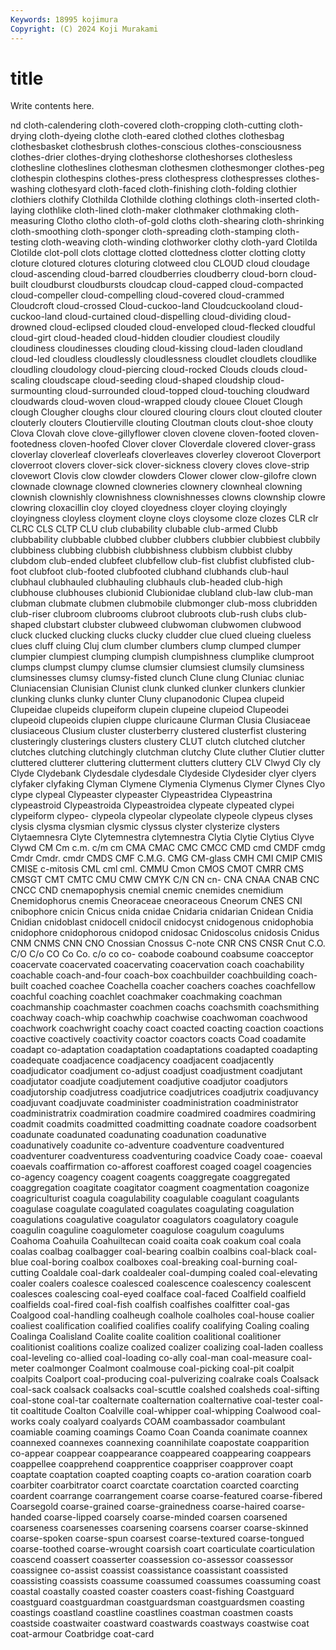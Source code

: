 ```yaml
---
Keywords: 18995 kojimura
Copyright: (C) 2024 Koji Murakami
---
```


# title

Write contents here.



nd cloth-calendering cloth-covered cloth-cropping cloth-cutting cloth-drying cloth-dyeing clothe
cloth-eared clothed clothes clothesbag clothesbasket clothesbrush clothes-conscious clothes-consciousness clothes-drier clothes-drying
clotheshorse clotheshorses clothesless clothesline clotheslines clothesman clothesmen clothesmonger clothes-peg clothespin
clothespins clothes-press clothespress clothespresses clothes-washing clothesyard cloth-faced cloth-finishing cloth-folding clothier
clothiers clothify Clothilda Clothilde clothing clothings cloth-inserted cloth-laying clothlike cloth-lined
cloth-maker clothmaker clothmaking cloth-measuring Clotho clotho cloth-of-gold cloths cloth-shearing cloth-shrinking
cloth-smoothing cloth-sponger cloth-spreading cloth-stamping cloth-testing cloth-weaving cloth-winding clothworker clothy cloth-yard
Clotilda Clotilde clot-poll clots clottage clotted clottedness clotter clotting clotty
cloture clotured clotures cloturing clotweed clou CLOUD cloud cloudage cloud-ascending
cloud-barred cloudberries cloudberry cloud-born cloud-built cloudburst cloudbursts cloudcap cloud-capped cloud-compacted
cloud-compeller cloud-compelling cloud-covered cloud-crammed Cloudcroft cloud-crossed Cloud-cuckoo-land Cloudcuckooland cloud-cuckoo-land cloud-curtained
cloud-dispelling cloud-dividing cloud-drowned cloud-eclipsed clouded cloud-enveloped cloud-flecked cloudful cloud-girt cloud-headed
cloud-hidden cloudier cloudiest cloudily cloudiness cloudinesses clouding cloud-kissing cloud-laden cloudland
cloud-led cloudless cloudlessly cloudlessness cloudlet cloudlets cloudlike cloudling cloudology cloud-piercing
cloud-rocked Clouds clouds cloud-scaling cloudscape cloud-seeding cloud-shaped cloudship cloud-surmounting cloud-surrounded
cloud-topped cloud-touching cloudward cloudwards cloud-woven cloud-wrapped cloudy clouee Clouet Clough
clough Clougher cloughs clour cloured clouring clours clout clouted clouter
clouterly clouters Cloutierville clouting Cloutman clouts clout-shoe clouty Clova Clovah
clove clove-gillyflower cloven clovene cloven-footed cloven-footedness cloven-hoofed Clover clover Cloverdale
clovered clover-grass cloverlay cloverleaf cloverleafs cloverleaves cloverley cloveroot Cloverport cloverroot
clovers clover-sick clover-sickness clovery cloves clove-strip clovewort Clovis clow clowder
clowders Clower clower clow-gilofre clown clownade clownage clowned clowneries clownery
clownheal clowning clownish clownishly clownishness clownishnesses clowns clownship clowre clowring
cloxacillin cloy cloyed cloyedness cloyer cloying cloyingly cloyingness cloyless cloyment
cloyne cloys cloysome cloze clozes CLR clr CLRC CLS CLTP
CLU club clubability clubable club-armed Clubb clubbability clubbable clubbed clubber
clubbers clubbier clubbiest clubbily clubbiness clubbing clubbish clubbishness clubbism clubbist
clubby clubdom club-ended clubfeet clubfellow club-fist clubfist clubfisted club-foot clubfoot
club-footed clubfooted clubhand clubhands club-haul clubhaul clubhauled clubhauling clubhauls club-headed
club-high clubhouse clubhouses clubionid Clubionidae clubland club-law club-man clubman clubmate
clubmen clubmobile clubmonger club-moss clubridden club-riser clubroom clubrooms clubroot clubroots
club-rush clubs club-shaped clubstart clubster clubweed clubwoman clubwomen clubwood cluck
clucked clucking clucks clucky cludder clue clued clueing clueless clues
cluff cluing Cluj clum clumber clumbers clump clumped clumper clumpier
clumpiest clumping clumpish clumpishness clumplike clumproot clumps clumpst clumpy clumse
clumsier clumsiest clumsily clumsiness clumsinesses clumsy clumsy-fisted clunch Clune clung
Cluniac cluniac Cluniacensian Clunisian Clunist clunk clunked clunker clunkers clunkier
clunking clunks clunky clunter Cluny clupanodonic Clupea clupeid Clupeidae clupeids
clupeiform clupein clupeine clupeiod Clupeodei clupeoid clupeoids clupien cluppe cluricaune
Clurman Clusia Clusiaceae clusiaceous Clusium cluster clusterberry clustered clusterfist clustering
clusteringly clusterings clusters clustery CLUT clutch clutched clutcher clutches clutching
clutchingly clutchman clutchy Clute cluther Clutier clutter cluttered clutterer cluttering
clutterment clutters cluttery CLV Clwyd Cly cly Clyde Clydebank Clydesdale
clydesdale Clydeside Clydesider clyer clyers clyfaker clyfaking Clyman Clymene Clymenia
Clymenus Clymer Clynes Clyo clype clypeal Clypeaster clypeaster Clypeastridea Clypeastrina
clypeastroid Clypeastroida Clypeastroidea clypeate clypeated clypei clypeiform clypeo- clypeola clypeolar
clypeolate clypeole clypeus clyses clysis clysma clysmian clysmic clyssus clyster
clysterize clysters Clytaemnesra Clyte Clytemnestra clytemnestra Clytia Clytie Clytius Clyve
Clywd CM Cm c.m. c/m cm CMA CMAC CMC CMCC
CMD cmd CMDF cmdg Cmdr Cmdr. cmdr CMDS CMF C.M.G.
CMG CM-glass CMH CMI CMIP CMIS CMISE c-mitosis CML cml
cml. CMMU Cmon CMOS CMOT CMRR CMS CMSGT CMT CMTC
CMU CMW CMYK C/N CN cn- CNA CNAA CNAB CNC
CNCC CND cnemapophysis cnemial cnemic cnemides cnemidium Cnemidophorus cnemis Cneoraceae
cneoraceous Cneorum CNES CNI cnibophore cnicin Cnicus cnida cnidae Cnidaria
cnidarian Cnidean Cnidia Cnidian cnidoblast cnidocell cnidocil cnidocyst cnidogenous cnidophobia
cnidophore cnidophorous cnidopod cnidosac Cnidoscolus cnidosis Cnidus CNM CNMS CNN
CNO Cnossian Cnossus C-note CNR CNS CNSR Cnut C.O. C/O
C/o CO Co Co. c/o co co- coabode coabound coabsume
coacceptor coacervate coacervated coacervating coacervation coach coachability coachable coach-and-four coach-box
coachbuilder coachbuilding coach-built coached coachee Coachella coacher coachers coaches coachfellow
coachful coaching coachlet coachmaker coachmaking coachman coachmanship coachmaster coachmen coachs
coachsmith coachsmithing coachway coach-whip coachwhip coachwise coachwoman coachwood coachwork coachwright
coachy coact coacted coacting coaction coactions coactive coactively coactivity coactor
coactors coacts Coad coadamite coadapt co-adaptation coadaptation coadaptations coadapted coadapting
coadequate coadjacence coadjacency coadjacent coadjacently coadjudicator coadjument co-adjust coadjust coadjustment
coadjutant coadjutator coadjute coadjutement coadjutive coadjutor coadjutors coadjutorship coadjutress coadjutrice
coadjutrices coadjutrix coadjuvancy coadjuvant coadjuvate coadminister coadministration coadministrator coadministratrix coadmiration
coadmire coadmired coadmires coadmiring coadmit coadmits coadmitted coadmitting coadnate coadore
coadsorbent coadunate coadunated coadunating coadunation coadunative coadunatively coadunite co-adventure coadventure
coadventured coadventurer coadventuress coadventuring coadvice Coady coae- coaeval coaevals coaffirmation
co-afforest coafforest coaged coagel coagencies co-agency coagency coagent coagents coaggregate
coaggregated coaggregation coagitate coagitator coagment coagmentation coagonize coagriculturist coagula coagulability
coagulable coagulant coagulants coagulase coagulate coagulated coagulates coagulating coagulation coagulations
coagulative coagulator coagulators coagulatory coagule coagulin coaguline coagulometer coagulose coagulum
coagulums Coahoma Coahuila Coahuiltecan coaid coaita coak coakum coal coala
coalas coalbag coalbagger coal-bearing coalbin coalbins coal-black coal-blue coal-boring coalbox
coalboxes coal-breaking coal-burning coal-cutting Coaldale coal-dark coaldealer coal-dumping coaled coal-elevating
coaler coalers coalesce coalesced coalescence coalescency coalescent coalesces coalescing coal-eyed
coalface coal-faced Coalfield coalfield coalfields coal-fired coal-fish coalfish coalfishes coalfitter
coal-gas Coalgood coal-handling coalheugh coalhole coalholes coal-house coalier coaliest coalification
coalified coalifies coalify coalifying Coaling coaling Coalinga Coalisland Coalite coalite
coalition coalitional coalitioner coalitionist coalitions coalize coalized coalizer coalizing coal-laden
coalless coal-leveling co-allied coal-loading co-ally coal-man coal-measure coal-meter coalmonger Coalmont
coalmouse coal-picking coal-pit coalpit coalpits Coalport coal-producing coal-pulverizing coalrake coals
Coalsack coal-sack coalsack coalsacks coal-scuttle coalshed coalsheds coal-sifting coal-stone coal-tar
coalternate coalternation coalternative coal-tester coal-tit coaltitude Coalton Coalville coal-whipper coal-whipping
Coalwood coal-works coaly coalyard coalyards COAM coambassador coambulant coamiable coaming
coamings Coamo Coan Coanda coanimate coannex coannexed coannexes coannexing coannihilate
coapostate coapparition co-appear coappear coappearance coappeared coappearing coappears coappellee coapprehend
coapprentice coappriser coapprover coapt coaptate coaptation coapted coapting coapts co-aration
coaration coarb coarbiter coarbitrator coarct coarctate coarctation coarcted coarcting coardent
coarrange coarrangement coarse coarse-featured coarse-fibered Coarsegold coarse-grained coarse-grainedness coarse-haired coarse-handed
coarse-lipped coarsely coarse-minded coarsen coarsened coarseness coarsenesses coarsening coarsens coarser
coarse-skinned coarse-spoken coarse-spun coarsest coarse-textured coarse-tongued coarse-toothed coarse-wrought coarsish coart
coarticulate coarticulation coascend coassert coasserter coassession co-assessor coassessor coassignee co-assist
coassist coassistance coassistant coassisted coassisting coassists coassume coassumed coassumes coassuming
coast coastal coastally coasted coaster coasters coast-fishing Coastguard coastguard coastguardman
coastguardsman coastguardsmen coasting coastings coastland coastline coastlines coastman coastmen coasts
coastside coastwaiter coastward coastwards coastways coastwise coat coat-armour Coatbridge coat-card
